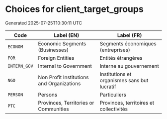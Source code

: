 # Choices for client_target_groups

Generated 2025-07-25T10:30:11 UTC

| Code | Label (EN) | Label (FR) |
|------|------------|------------|
| `ECONOM` | Economic Segments (Businesses) | Segments économiques (entreprises) |
| `FOR` | Foreign Entities | Entités étrangères |
| `INTERN_GOV` | Internal to Government | Interne au gouvernement |
| `NGO` | Non Profit Institutions and Organizations | Institutions et organismes sans but lucratif |
| `PERSON` | Persons | Particuliers |
| `PTC` | Provinces, Territories or Communities | Provinces, territoires et collectivités |
